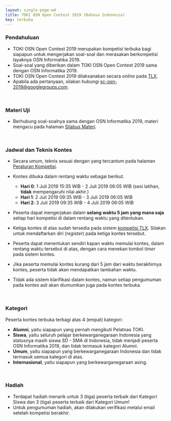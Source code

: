 ```yaml
---
layout: single-page-md
title: TOKI OSN Open Contest 2019 (Bahasa Indonesia)
key: terbuka
---
```


### Pendahuluan

- TOKI OSN Open Contest 2019 merupakan kompetisi terbuka bagi siapapun untuk mengerjakan soal-soal dan merasakan berkompetisi layaknya OSN Informatika 2019.
- Soal-soal yang diberikan dalam TOKI OSN Open Contest 2019 sama dengan OSN Informatika 2019.
- TOKI OSN Open Contest 2019 dilaksanakan secara *online* pada [TLX](https://tlx.toki.id/contests).
- Apabila ada pertanyaan, silakan hubungi [sc-osn-2019@googlegroups.com](mailto:sc-osn-2019@googlegroups.com).

<br>

### Materi Uji

- Berhubung soal-soalnya sama dengan OSN Informatika 2019, materi mengacu pada halaman [Silabus Materi](silabus.html).

<br>

### Jadwal dan Teknis Kontes

- Secara umum, teknis sesuai dengan yang tercantum pada halaman [Peraturan Kompetisi](peraturan.html).
- Kontes dibuka dalam rentang waktu sebagai berikut.
  * **Hari 0**: 1 Juli 2019 15:35 WIB - 2 Juli 2019 06:05 WIB
    (sesi latihan, **tidak** mempengaruhi nilai akhir.)
  * **Hari 1**: 2 Juli 2019 09:35 WIB - 3 Juli 2019 06:05 WIB
  * **Hari 2**: 3 Juli 2019 09:35 WIB - 4 Juli 2019 06:05 WIB

- Peserta dapat mengerjakan dalam **selang waktu 5 jam yang mana saja** setiap hari kompetisi di dalam rentang waktu yang ditentukan.
- Ketiga kontes di atas sudah tersedia pada sistem [kompetisi TLX](https://tlx.toki.id/contests). Silakan untuk mendaftarkan diri (*register*) pada ketiga kontes tersebut.
- Peserta dapat menentukan sendiri kapan waktu memulai kontes, dalam rentang waktu tersebut di atas, dengan cara menekan tombol *timer* pada sistem kontes.
- Jika peserta memulai kontes kurang dari 5 jam dari waktu berakhirnya kontes, peserta tidak akan mendapatkan tambahan waktu.
- Tidak ada sistem klarifikasi dalam kontes, namun setiap pengumuman pada kontes asli akan diumumkan juga pada kontes terbuka.

<br>

### Kategori

Peserta kontes terbuka terbagi atas 4 (empat) kategori:

- **Alumni**, yaitu siapapun yang pernah mengikuti Pelatnas TOKI.
- **Siswa**, yaitu seluruh pelajar berkewarganegaraan Indonesia yang statusnya masih siswa SD - SMA di Indonesia, tidak menjadi peserta OSN Informatika 2019, dan tidak termasuk kategori Alumni.
- **Umum**, yaitu siapapun yang berkewarganegaraan Indonesia dan tidak termasuk semua kategori di atas.
- **Internasional**, yaitu siapapun yang berkewarganegaraan asing.

<br>

### Hadiah

* Terdapat hadiah menarik untuk 3 (tiga) peserta terbaik dari Kategori Siswa dan 3 (tiga) peserta terbaik dari Kategori Umum!
* Untuk pengumuman hadiah, akan dilakukan verifikasi melalui email setelah kompetisi berakhir.
